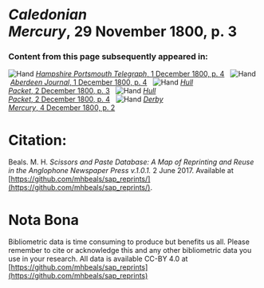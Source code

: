 # *Caledonian Mercury*, 29 November 1800, p. 3  
  
### Content from this page subsequently appeared in:  
![Hand](http://scissorsandpaste.net/wp-content/uploads/2017/06/smallhandpointer.png) [*Hampshire Portsmouth Telegraph*, 1 December 1800, p. 4](https://mhbeals.github.io/sap_html/Hampshire-Portsmouth-Telegraph/Hampshire-Portsmouth-Telegraph-1-December-1800-p-4)  
![Hand](http://scissorsandpaste.net/wp-content/uploads/2017/06/smallhandpointer.png) [*Aberdeen Journal*, 1 December 1800, p. 4](https://mhbeals.github.io/sap_html/Aberdeen-Journal/Aberdeen-Journal-1-December-1800-p-4)  
![Hand](http://scissorsandpaste.net/wp-content/uploads/2017/06/smallhandpointer.png) [*Hull Packet*, 2 December 1800, p. 3](https://mhbeals.github.io/sap_html/Hull-Packet/Hull-Packet-2-December-1800-p-3)  
![Hand](http://scissorsandpaste.net/wp-content/uploads/2017/06/smallhandpointer.png) [*Hull Packet*, 2 December 1800, p. 4](https://mhbeals.github.io/sap_html/Hull-Packet/Hull-Packet-2-December-1800-p-4)  
![Hand](http://scissorsandpaste.net/wp-content/uploads/2017/06/smallhandpointer.png) [*Derby Mercury*, 4 December 1800, p. 2](https://mhbeals.github.io/sap_html/Derby-Mercury/Derby-Mercury-4-December-1800-p-2)  


# Citation: 

Beals. M. H. *Scissors and Paste Database: A Map of Reprinting and Reuse in the Anglophone Newspaper Press v.1.0.1.* 2 June 2017. Available at [https://github.com/mhbeals/sap_reprints/](https://github.com/mhbeals/sap_reprints/). 

# Nota Bona

Bibliometric data is time consuming to produce but benefits us all. Please remember to cite or acknowledge this and any other bibliometric data you use in your research. All data is available CC-BY 4.0 at [https://github.com/mhbeals/sap_reprints](https://github.com/mhbeals/sap_reprints)